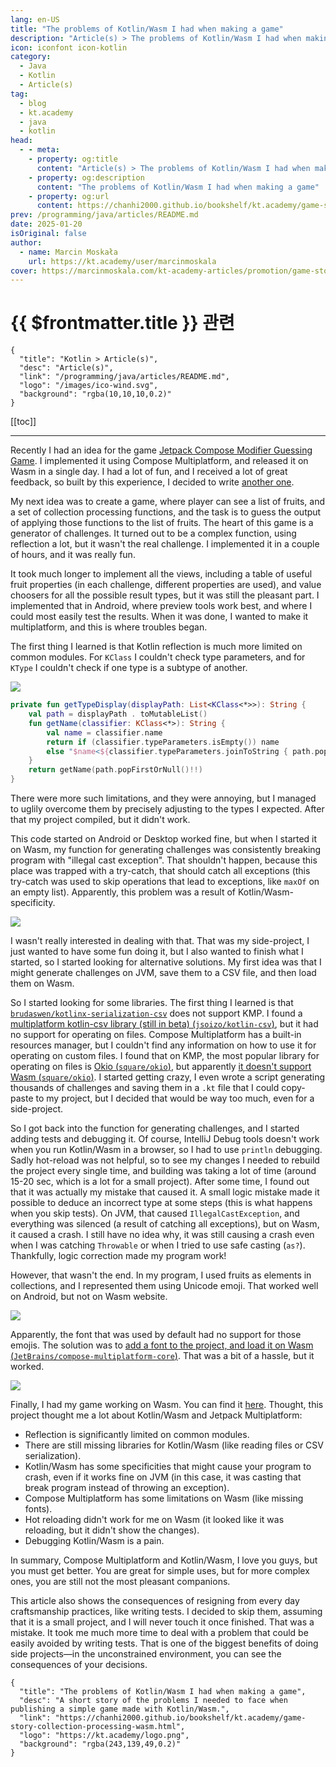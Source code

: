 ```yaml
---
lang: en-US
title: "The problems of Kotlin/Wasm I had when making a game"
description: "Article(s) > The problems of Kotlin/Wasm I had when making a game"
icon: iconfont icon-kotlin
category:
  - Java
  - Kotlin
  - Article(s)
tag:
  - blog
  - kt.academy
  - java
  - kotlin
head:
  - - meta:
    - property: og:title
      content: "Article(s) > The problems of Kotlin/Wasm I had when making a game"
    - property: og:description
      content: "The problems of Kotlin/Wasm I had when making a game"
    - property: og:url
      content: https://chanhi2000.github.io/bookshelf/kt.academy/game-story-collection-processing-wasm.html
prev: /programming/java/articles/README.md
date: 2025-01-20
isOriginal: false
author: 
  - name: Marcin Moskała
    url: https://kt.academy/user/marcinmoskala
cover: https://marcinmoskala.com/kt-academy-articles/promotion/game-story-collection-processing-wasm.jpg
---
```


# {{ $frontmatter.title }} 관련

```component VPCard
{
  "title": "Kotlin > Article(s)",
  "desc": "Article(s)",
  "link": "/programming/java/articles/README.md",
  "logo": "/images/ico-wind.svg",
  "background": "rgba(10,10,10,0.2)"
}
```

[[toc]]

---

<SiteInfo
  name="The problems of Kotlin/Wasm I had when making a game"
  desc="A short story of the problems I needed to face when publishing a simple game made with Kotlin/Wasm."
  url="https://kt.academy/article/game-story-collection-processing-wasm"
  logo="https://kt.academy/logo.png"
  preview="https://marcinmoskala.com/kt-academy-articles/promotion/game-story-collection-processing-wasm.jpg"/>

Recently I had an idea for the game [<VPIcon icon="fas fa-globe"/>Jetpack Compose Modifier Guessing Game](https://marcinmoskala.com/ModifierOrderGuesser/). I implemented it using Compose Multiplatform, and released it on Wasm in a single day. I had a lot of fun, and I received a lot of great feedback, so built by this experience, I decided to write [<VPIcon icon="fas fa-globe"/>another one](https://marcinmoskala.com/CollectionProcessingGuesser/).

My next idea was to create a game, where player can see a list of fruits, and a set of collection processing functions, and the task is to guess the output of applying those functions to the list of fruits. The heart of this game is a generator of challenges. It turned out to be a complex function, using reflection a lot, but it wasn't the real challenge. I implemented it in a couple of hours, and it was really fun.

It took much longer to implement all the views, including a table of useful fruit properties (in each challenge, different properties are used), and value choosers for all the possible result types, but it was still the pleasant part. I implemented that in Android, where preview tools work best, and where I could most easily test the results. When it was done, I wanted to make it multiplatform, and this is where troubles began.

The first thing I learned is that Kotlin reflection is much more limited on common modules. For `KClass` I couldn't check type parameters, and for `KType` I couldn't check if one type is a subtype of another.

![](https://kt.academy/_next/image?url=https%3A%2F%2Fmarcinmoskala.com%2Fkt-academy-articles%2Fimages%2Fwasm_typeOf_missing.png&w=3840&q=75)

```kotlin
private fun getTypeDisplay(displayPath: List<KClass<*>>): String {
    val path = displayPath . toMutableList()
    fun getName(classifier: KClass<*>): String {
        val name = classifier.name
        return if (classifier.typeParameters.isEmpty()) name
        else "$name<${classifier.typeParameters.joinToString { path.popFirstOrNull () ?. name ?: "*" }}>"
    }
    return getName(path.popFirstOrNull()!!)
}
```

<!-- ![](https://kt.academy/_next/image?url=https%3A%2F%2Fmarcinmoskala.com%2Fkt-academy-articles%2Fimages%2Fwasm_KClass_parameters_missing.png&w=3840&q=75) -->

There were more such limitations, and they were annoying, but I managed to uglily overcome them by precisely adjusting to the types I expected. After that my project compiled, but it didn't work.

This code started on Android or Desktop worked fine, but when I started it on Wasm, my function for generating challenges was consistently breaking program with "illegal cast exception". That shouldn't happen, because this place was trapped with a try-catch, that should catch all exceptions (this try-catch was used to skip operations that lead to exceptions, like `maxOf` on an empty list). Apparently, this problem was a result of Kotlin/Wasm-specificity.

![](https://kt.academy/_next/image?url=https%3A%2F%2Fmarcinmoskala.com%2Fkt-academy-articles%2Fimages%2Fwasm_illegal_cast_exception.png&w=3840&q=75)

I wasn't really interested in dealing with that. That was my side-project, I just wanted to have some fun doing it, but I also wanted to finish what I started, so I started looking for alternative solutions. My first idea was that I might generate challenges on JVM, save them to a CSV file, and then load them on Wasm.

So I started looking for some libraries. The first thing I learned is that [<VPIcon icon="iconfont icon-github"/>`brudaswen/kotlinx-serialization-csv`](https://github.com/brudaswen/kotlinx-serialization-csv) does not support KMP. I found a [multiplatform kotlin-csv library (still in beta) (<VPIcon icon="iconfont icon-github"/>`jsoizo/kotlin-csv`)](https://github.com/jsoizo/kotlin-csv), but it had no support for operating on files. Compose Multiplatform has a built-in resources manager, but I couldn't find any information on how to use it for operating on custom files. I found that on KMP, the most popular library for operating on files is [Okio (<VPIcon icon="iconfont icon-github"/>`square/okio`)](https://github.com/square/okio), but apparently [it doesn't support Wasm (<VPIcon icon="iconfont icon-github"/>`square/okio`)](https://github.com/square/okio/issues/1463). I started getting crazy, I even wrote a script generating thousands of challenges and saving them in a `.kt` file that I could copy-paste to my project, but I decided that would be way too much, even for a side-project.

So I got back into the function for generating challenges, and I started adding tests and debugging it. Of course, IntelliJ Debug tools doesn't work when you run Kotlin/Wasm in a browser, so I had to use `println` debugging. Sadly hot-reload was not helpful, so to see my changes I needed to rebuild the project every single time, and building was taking a lot of time (around 15-20 sec, which is a lot for a small project). After some time, I found out that it was actually my mistake that caused it. A small logic mistake made it possible to deduce an incorrect type at some steps (this is what happens when you skip tests). On JVM, that caused `IllegalCastException`, and everything was silenced (a result of catching all exceptions), but on Wasm, it caused a crash. I still have no idea why, it was still causing a crash even when I was catching `Throwable` or when I tried to use safe casting (`as?`). Thankfully, logic correction made my program work!

However, that wasn't the end. In my program, I used fruits as elements in collections, and I represented them using Unicode emoji. That worked well on Android, but not on Wasm website.

![](https://kt.academy/_next/image?url=https%3A%2F%2Fmarcinmoskala.com%2Fkt-academy-articles%2Fimages%2Fwasm_missing_emoji.png&w=3840&q=75)

Apparently, the font that was used by default had no support for those emojis. The solution was to [add a font to the project, and load it on Wasm (<VPIcon icon="iconfont icon-github"/>`JetBrains/compose-multiplatform-core`)](https://github.com/JetBrains/compose-multiplatform-core/pull/1400/files). That was a bit of a hassle, but it worked.

![](https://kt.academy/_next/image?url=https%3A%2F%2Fmarcinmoskala.com%2Fkt-academy-articles%2Fimages%2FCollectionProcessingGuesser.gif&w=3840&q=75)

Finally, I had my game working on Wasm. You can find it [<VPIcon icon="fas fa-globe"/>here](https://marcinmoskala.com/CollectionProcessingGuesser/). Thought, this project thought me a lot about Kotlin/Wasm and Jetpack Multiplatform:

- Reflection is significantly limited on common modules.
- There are still missing libraries for Kotlin/Wasm (like reading files or CSV serialization).
- Kotlin/Wasm has some specificities that might cause your program to crash, even if it works fine on JVM (in this case, it was casting that break program instead of throwing an exception).
- Compose Multiplatform has some limitations on Wasm (like missing fonts).
- Hot reloading didn't work for me on Wasm (it looked like it was reloading, but it didn't show the changes).
- Debugging Kotlin/Wasm is a pain.

In summary, Compose Multiplatform and Kotlin/Wasm, I love you guys, but you must get better. You are great for simple uses, but for more complex ones, you are still not the most pleasant companions.

This article also shows the consequences of resigning from every day craftsmanship practices, like writing tests. I decided to skip them, assuming that it is a small project, and I will never touch it once finished. That was a mistake. It took me much more time to deal with a problem that could be easily avoided by writing tests. That is one of the biggest benefits of doing side projects—in the unconstrained environment, you can see the consequences of your decisions.

<!-- TODO: add ARTICLE CARD -->
```component VPCard
{
  "title": "The problems of Kotlin/Wasm I had when making a game",
  "desc": "A short story of the problems I needed to face when publishing a simple game made with Kotlin/Wasm.",
  "link": "https://chanhi2000.github.io/bookshelf/kt.academy/game-story-collection-processing-wasm.html",
  "logo": "https://kt.academy/logo.png",
  "background": "rgba(243,139,49,0.2)"
}
```
